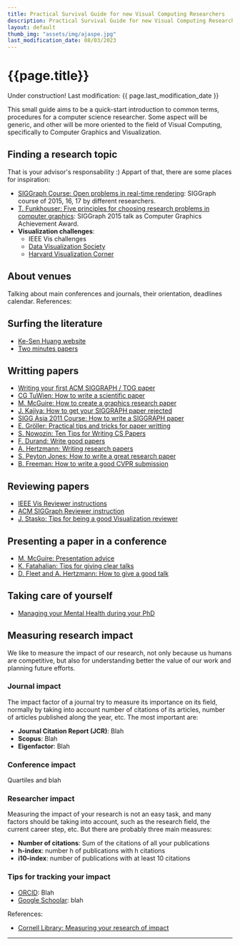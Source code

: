 ```yaml
---
title: Practical Survival Guide for new Visual Computing Researchers
description: Practical Survival Guide for new Visual Computing Researchers
layout: default
thumb_img: "assets/img/ajaspe.jpg"
last_modification_date: 08/03/2023
---
```


# {{page.title}}

<span class="badge bg-danger">Under construction! Last modification: {{ page.last_modification_date }} </span>

This small guide aims to be a quick-start introduction to common terms, procedures for a computer science researcher. Some aspect will be generic, and other will be more oriented to the field of Visual Computing, specifically to Computer Graphics and Visualization.

## Finding a research topic
That is your advisor's responsability :) Appart of that, there are some places for inspiration:
* [SIGGraph Course: Open problems in real-time rendering](https://openproblems.realtimerendering.com/): SIGGraph course of 2015, 16, 17 by different researchers.
* [T. Funkhouser: Five principles for choosing research problems in computer graphics](https://www.youtube.com/watch?v=v2Qaf8t8I6c): SIGGraph 2015 talk as Computer Graphics Achievement Award.
* **Visualization challenges**:
	- IEEE Vis challenges
	- [Data Visualization Society](https://www.datavisualizationsociety.org/challenges)
	- [Harvard Visualization Corner](/https://vcg.seas.harvard.edu/publications/nih-nsf-visualization-research-challenges-report/paper)

## About venues
Talking about main conferences and journals, their orientation, deadlines calendar.
References:


## Surfing the literature
 * [Ke-Sen Huang website](https://kesen.realtimerendering.com)
 * [Two minutes papers](https://www.youtube.com/channel/UCbfYPyITQ-7l4upoX8nvctg)
 
## Writting  papers
* [Writing your first ACM SIGGRAPH / TOG paper](https://research.siggraph.org/blog/guides/writing-your-first-acm-siggraph-tog-paper)
* [CG TuWien: How to write a scientific paper](https://www.cg.tuwien.ac.at/resources/HowToWriteAScientificPaper)
* [M. McGuire: How to create a graphics research paper](http://casual-effects.blogspot.com/2015/08/how-to-create-graphics-research-paper.html)
* [J. Kajiya: How to get your SIGGRAPH paper rejected](https://www.siggraph.org/sites/default/files/kajiya.pdf)
* [SIGG Asia 2011 Course: How to write a SIGGRAPH paper](https://www.slideshare.net/jdily/how-to-write-a-siggraph-paper)
* [E. Gröller: Practical tips and tricks for paper writting](https://www.cg.tuwien.ac.at/research/publications/2010/groeller-2010-PTT/groeller-2010-PTT-.pdf)
* [S. Nowozin: Ten Tips for Writing CS Papers](http://www.nowozin.net/sebastian/blog/ten-tips-for-writing-cs-papers-part-1.html)
* [F. Durand: Write good papers](http://people.csail.mit.edu/fredo/FredoGoodWriting.pdf)
* [A. Hertzmann: Writing research papers](http://www.dgp.toronto.edu/~hertzman/courses/gradSkills/2010/writing.pdf)
* [S. Peyton Jones: How to write a great research paper](https://www.microsoft.com/en-us/research/academic-program/write-great-research-paper/)
* [B. Freeman: How to write a good CVPR submission](http://billf.mit.edu/sites/default/files/documents/cvprPapers.pdf)

## Reviewing papers
* [IEEE Vis Reviewer instructions](https://ieeevis.org/year/2022/info/call-participation/review-instructions)
* [ACM SIGGraph Reviewer instruction](https://sa2020.siggraph.org/en/submissions/technical-papers/reviewer-instructions)
* [J. Stasko: Tips for being a good Visualization reviewer](https://jts3blog.wordpress.com/2016/12/23/tips-for-being-a-good-visualization-paper-reviewer/)

## Presenting a paper in a conference
* [M. McGuire: Presentation advice](http://dept.cs.williams.edu/~morgan/presentation-advice.pdf)
* [K. Fatahalian: Tips for giving clear talks](https://graphics.stanford.edu/~kayvonf/misc/cleartalktips.pdf)
* [D. Fleet and A. Hertzmann: How to give a good talk](http://www.dgp.toronto.edu/~hertzman/courses/gradSkills/2010/GivingGoodTalks.pdf)

## Taking care of yourself
* [Managing your Mental Health during your PhD](https://link.springer.com/book/10.1007/978-3-031-14194-2)

## Measuring research impact
We like to measure the impact of our research, not only because us humans are competitive, but also for understanding better the value of our work and planning future efforts.

### Journal impact
 The impact factor of a journal try to measure its importance on its field, normally by taking into account number of citations of its articles, number of articles published along the year, etc.
 The most important are:
 * __Journal Citation Report (JCR)__: Blah
 * __Scopus__: Blah
 * __Eigenfactor__: Blah

### Conference impact
Quartiles and blah

### Researcher impact
Measuring the impact of your research is not an easy task, and many factors should be taking into account, such as the research field, the current career step, etc. But there are probably three main measures:
* __Number of citations__: Sum of the citations of all your publications
* __h-index__: number h of publications with h citations
* __i10-index__: number of publications with at least 10 citations

### Tips for tracking your impact
* [ORCID](https://orcid.org): Blah
* [Google Schoolar](http://scholar.google.com): blah


References:  
* [Cornell Library: Measuring your research of impact](https://guides.library.cornell.edu/c.php?g=32272&p=203394)


---